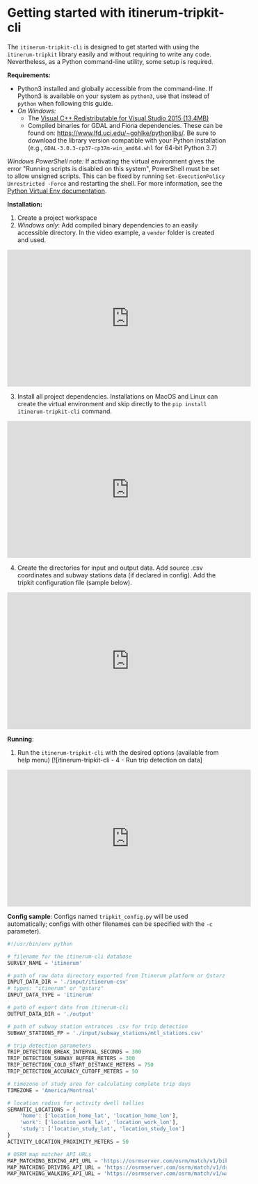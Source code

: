 # Getting started with itinerum-tripkit-cli

The `itinerum-tripkit-cli` is designed to get started with using the `itinerum-tripkit` library easily and without requiring to write any code. Nevertheless, as a Python command-line utility, some setup is required.

**Requirements:**
- Python3 installed and globally accessible from the command-line. If Python3 is available on your system as `python3`, use that instead of `python` when following this guide.
- *On Windows:*
	- The [Visual C++ Redistributable for Visual Studio 2015 (13.4MB)](https://www.microsoft.com/en-ca/download/details.aspx?id=48145)
	- Compiled binaries for GDAL and Fiona dependencies. These can be found on: https://www.lfd.uci.edu/~gohlke/pythonlibs/. Be sure to download the library version compatible with your Python installation (e.g., `GDAL‑3.0.3‑cp37‑cp37m‑win_amd64.whl` for 64-bit Python 3.7)

*Windows PowerShell note:* If activating the virtual environment gives the error "Running scripts is disabled on this system", PowerShell must be set to allow unsigned scripts. This can be fixed by running `Set-ExecutionPolicy Unrestricted -Force` and restarting the shell. For more information, see the [Python Virtual Env documentation](https://virtualenv.pypa.io/en/latest/userguide/).


**Installation:**
1. Create a project workspace
2. *Windows only*: Add compiled binary dependencies to an easily accessible directory. In the video example, a `vendor` folder is created and used.

<p align="center">
	<iframe width="560" height="315" src="https://www.youtube.com/embed/z6biRgyzDVg" frameborder="0" allow="autoplay; encrypted-media" allowfullscreen></iframe>
<p>

3. Install all project dependencies. Installations on MacOS and Linux can create the virtual environment and skip directly to the `pip install itinerum-tripkit-cli` command.

<p align="center">
	<iframe width="560" height="315" src="https://www.youtube.com/embed/7aO8sN5PT0k" frameborder="0" allow="autoplay; encrypted-media" allowfullscreen></iframe>
<p>

4. Create the directories for input and output data. Add source .csv coordinates and subway stations data (if declared in config). Add the tripkit configuration file (sample below).

<p align="center">
	<iframe width="560" height="315" src="https://www.youtube.com/embed/PAxH0J_h7Io" frameborder="0" allow="autoplay; encrypted-media" allowfullscreen></iframe>
<p>

**Running**:
1. Run the `itinerum-tripkit-cli` with the desired options (available from help menu)
  [![itinerum-tripkit-cli - 4 - Run trip detection on data]
  
<p align="center">
	<iframe width="560" height="315" src="https://www.youtube.com/embed/tFTmxo9wTlI" frameborder="0" allow="autoplay; encrypted-media" allowfullscreen></iframe>
<p>

**Config sample**: 
Configs named `tripkit_config.py` will be used automatically; configs with other filenames can be specified with the `-c` parameter).
```python
#!/usr/bin/env python

# filename for the itinerum-cli database
SURVEY_NAME = 'itinerum'

# path of raw data directory exported from Itinerum platform or Qstarz
INPUT_DATA_DIR = './input/itinerum-csv'
# types: "itinerum" or "qstarz"
INPUT_DATA_TYPE = 'itinerum'

# path of export data from itinerum-cli
OUTPUT_DATA_DIR = './output'

# path of subway station entrances .csv for trip detection
SUBWAY_STATIONS_FP = './input/subway_stations/mtl_stations.csv'

# trip detection parameters
TRIP_DETECTION_BREAK_INTERVAL_SECONDS = 300
TRIP_DETECTION_SUBWAY_BUFFER_METERS = 300
TRIP_DETECTION_COLD_START_DISTANCE_METERS = 750
TRIP_DETECTION_ACCURACY_CUTOFF_METERS = 50

# timezone of study area for calculating complete trip days
TIMEZONE = 'America/Montreal'

# location radius for activity dwell tallies
SEMANTIC_LOCATIONS = {
    'home': ['location_home_lat', 'location_home_lon'],
    'work': ['location_work_lat', 'location_work_lon'],
    'study': ['location_study_lat', 'location_study_lon']
}
ACTIVITY_LOCATION_PROXIMITY_METERS = 50

# OSRM map matcher API URLs
MAP_MATCHING_BIKING_API_URL = 'https://osrmserver.com/osrm/match/v1/biking/'
MAP_MATCHING_DRIVING_API_URL = 'https://osrmserver.com/osrm/match/v1/driving/'
MAP_MATCHING_WALKING_API_URL = 'https://osrmserver.com/osrm/match/v1/walking/'
```
